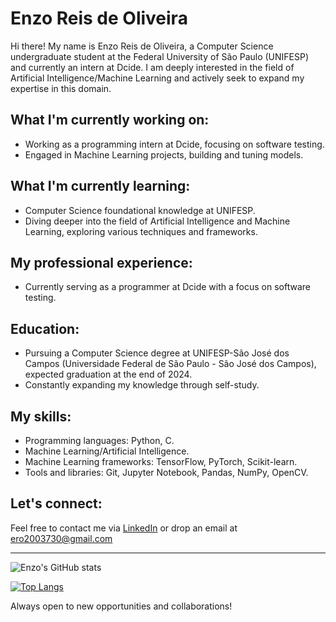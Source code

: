 # Enzo Reis de Oliveira

Hi there! My name is Enzo Reis de Oliveira, a Computer Science undergraduate student at the Federal University of São Paulo (UNIFESP) and currently an intern at Dcide. I am deeply interested in the field of Artificial Intelligence/Machine Learning and actively seek to expand my expertise in this domain. 

## What I'm currently working on:
- Working as a programming intern at Dcide, focusing on software testing.
- Engaged in Machine Learning projects, building and tuning models.

## What I'm currently learning:
- Computer Science foundational knowledge at UNIFESP.
- Diving deeper into the field of Artificial Intelligence and Machine Learning, exploring various techniques and frameworks.

## My professional experience:
- Currently serving as a programmer at Dcide with a focus on software testing.

## Education:
- Pursuing a Computer Science degree at UNIFESP-São José dos Campos (Universidade Federal de São Paulo - São José dos Campos), expected graduation at the end of 2024.
- Constantly expanding my knowledge through self-study.

## My skills:
- Programming languages: Python, C.
- Machine Learning/Artificial Intelligence.
- Machine Learning frameworks: TensorFlow, PyTorch, Scikit-learn.
- Tools and libraries: Git, Jupyter Notebook, Pandas, NumPy, OpenCV.

## Let's connect:
Feel free to contact me via [LinkedIn](https://www.linkedin.com/in/enzo-reis-de-oliveira-b8a573239/) or drop an email at ero2003730@gmail.com

--- 

![Enzo's GitHub stats](https://github-readme-stats.vercel.app/api?username=ero2003730&show_icons=true&theme=radical)

[![Top Langs](https://github-readme-stats.vercel.app/api/top-langs/?username=ero2003730&layout=compact)](https://github.com/ero2003730/github-readme-stats)


Always open to new opportunities and collaborations!
